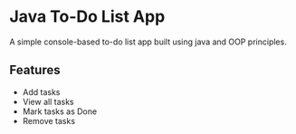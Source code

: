 # Java To-Do List App
A simple console-based to-do list app built using java and OOP principles.

## Features 
- Add tasks
- View all tasks
- Mark tasks as Done
- Remove tasks
